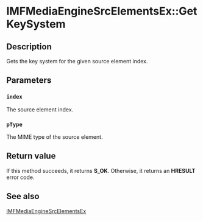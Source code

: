 # IMFMediaEngineSrcElementsEx::GetKeySystem

## Description

Gets the key system for the given source element index.

## Parameters

### `index`

The source element index.

### `pType`

The MIME type of the source element.

## Return value

If this method succeeds, it returns **S_OK**. Otherwise, it returns an **HRESULT** error code.

## See also

[IMFMediaEngineSrcElementsEx](https://learn.microsoft.com/windows/desktop/api/mfmediaengine/nn-mfmediaengine-imfmediaenginesrcelementsex)